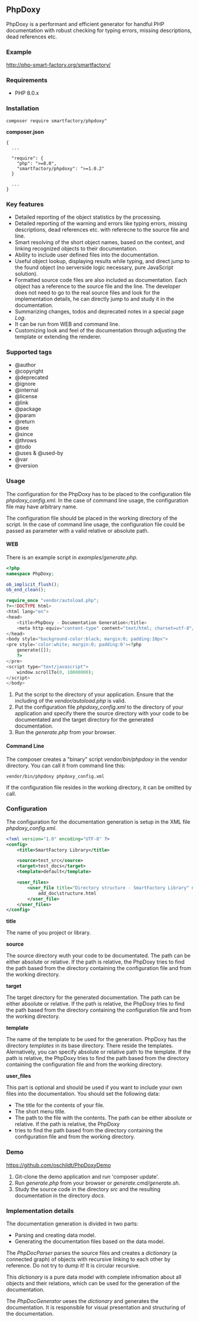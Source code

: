 ## PhpDoxy

PhpDoxy is a performant and efficient generator for handful PHP documentation with robust checking for typing errors, missing descriptions,
dead references etc.

### Example

http://php-smart-factory.org/smartfactory/

### Requirements

- PHP 8.0.x

### Installation

```
composer require smartfactory/phpdoxy"
```

**composer.json**

```
{
  ...

  "require": {
    "php": ">=8.0",
    "smartfactory/phpdoxy": ">=1.0.2"
  }
  
  ...
}
```

### Key features

- Detailed reporting of the object statistics by the processing.
- Detailed reporting of the warning and errors like typing errors, missing descriptions, dead references etc. with referecne to the source file and line.
- Smart resolving of the short object names, based on the context, and linking recognized objects to their documentation. 
- Ability to include user defined files into the documentation.
- Useful object lookup, displaying results while typing, and direct jump to the found object (no serverside logic necessary, pure JavaScript solution).
- Formatted source code files are also included as documentation. Each object has a reference to the source file and the line. The developer does not need to go
  to the real source files and look for the implementation details, he can directly jump to and study it in the documentation. 
- Summarizing changes, todos and deprecated notes in a special page *Log*.
- It can be run from WEB and command line.
- Customizing look and feel of the documentation through adjusting the template or extending the renderer.

### Supported tags

- @author
- @copyright
- @deprecated 
- @ignore
- @internal
- @license
- @link
- @package
- @param
- @return
- @see
- @since
- @throws
- @todo
- @uses & @used-by
- @var
- @version

### Usage

The configuration for the PhpDoxy has to be placed to the configuration file *phpdoxy_config.xml*. In the case of command line usage, the
configuration file may have arbitrary name. 

The configuration file should be placed in the working directory of the script. In the case of command line usage, the
configuration file could be passed as parameter with a valid relative or absolute path.  

#### WEB

There is an example script in *examples/generate.php*. 

```php
<?php
namespace PhpDoxy;

ob_implicit_flush();
ob_end_clean();

require_once "vendor/autoload.php";
?><!DOCTYPE html>
<html lang="en">
<head>
    <title>PhpDoxy - Documentation Generation</title>
    <meta http-equiv="content-type" content="text/html; charset=utf-8"/>
</head>
<body style="background-color:black; margin:0; padding:10px">
<pre style='color:white; margin:0; padding:0'><?php
    generate([]);
    ?>
</pre>
<script type="text/javascript">
    window.scrollTo(0, 10000000);
</script>
</body>
```

1. Put the script to the directory of your application. Ensure that the including of the *vendor/autoload.php* is valid.
2. Put the configuration file *phpdoxy_config.xml* to the directory of your application and specify there the source directory 
with your code to be documentated and the target directory for the generated documentation.
3. Run the *generate.php* from your browser.

#### Command Line

The composer creates a "binary" script *vendor/bin/phpdoxy* in the vendor directory. You can call it from command line this:

```
vendor/bin/phpdoxy phpdoxy_config.xml
```

If the configuration file resides in the working directory, it can be omitted by call.

### Configuration

The configuration for the documentation generation is setup in the XML file *phpdoxy_config.xml*.

```xml
<?xml version="1.0" encoding="UTF-8" ?>
<config>
    <title>SmartFactory Library</title>

    <source>test_src</source>
    <target>test_docs</target>
    <template>default</template>

    <user_files>
        <user_file title="Directory structure - SmartFactory Library" menu_title="Structure">
            add_doc\structure.html
        </user_file>
    </user_files>
</config>
```
**title**

The name of you project or library. 

**source**

The source directory wuth your code to be documentated. The path can be either absolute or relative. If the path is relative, the PhpDoxy
tries to find the path based from the directory containing the configuration file and from the working directory.

**target**

The target directory for the generated documentation. The path can be either absolute or relative. If the path is relative, the PhpDoxy
tries to find the path based from the directory containing the configuration file and from the working directory.

**template**

The name of the template to be used for the generation. PhpDoxy has the directory *templates* in its base directory. There reside the templates.
Alernatively, you can specify absolute or relative path to the template. If the path is relative, the PhpDoxy
tries to find the path based from the directory containing the configuration file and from the working directory.

**user_files**

This part is optional and should be used if you want to include your own files into the documentation. You should set the following data:

- The title for the contents of your file.
- The short menu title.
- The path to the file with the contents. The path can be either absolute or relative. If the path is relative, the PhpDoxy
- tries to find the path based from the directory containing the configuration file and from the working directory.

### Demo

https://github.com/oschildt/PhpDoxyDemo

1. Git-clone the demo application and run 'composer update'.
2. Run *generate.php* from your browser or *generate.cmd/generate.sh*.
3. Study the source code in the directory *src* and the resulting documentation in the directory *docs*.

### Implementation details

The documentation generation is divided in two parts:

- Parsing and creating data model.
- Generating the documentation files based on the data model. 

The *PhpDocParser* parses the source files and creates a *dictionary* (a connected graph) of objects with recursive linking to each other
by reference. Do not try to dump it! It is circular recursive.

This *dictionary* is a pure data model with complete infromation about all objects and their relations, which can be used for the generation
of the documentation.

The *PhpDocGenerator* ueses the *dictionary* and generates the documentation. It is responsible for visual presentation and structuring of the 
documentation.




